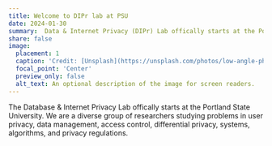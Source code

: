 ```yaml
---
title: Welcome to DIPr lab at PSU
date: 2024-01-30
summary:  Data & Internet Privacy (DIPr) Lab offically starts at the Portland State University
share: false
image:
  placement: 1
  caption: 'Credit: [Unsplash](https://unsplash.com/photos/low-angle-photography-of-constellations-in-delaware-l0vGyrVZqBQ?utm_content=creditShareLink&utm_medium=referral&utm_source=unsplash)'
  focal_point: 'Center'
  preview_only: false
  alt_text: An optional description of the image for screen readers.
---
```



The Database & Internet Privacy Lab offically starts at the Portland State University. We are a diverse group of researchers studying problems in user privacy, data management, access control, differential privacy, systems, algorithms, and privacy regulations.



<!--more-->


